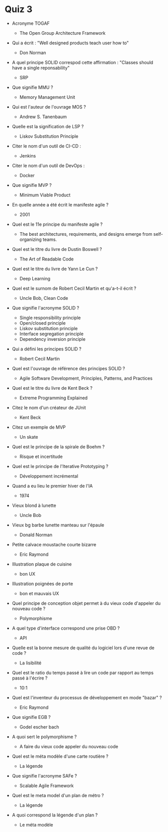 # Quiz 3

- Acronyme TOGAF
	- The Open Group Architecture Framework
- Qui a écrit : "Well designed products teach user how to"
	- Don Norman
- A quel principe SOLID correspod cette affirmation : "Classes should have a single reponsability"
	- SRP
- Que signifie MMU ?
	- Memory Management Unit
- Qui est l'auteur de l'ouvrage MOS ?
	- Andrew S. Tanenbaum

- Quelle est la signification de LSP ?
	- Liskov Substitution Principle
- Citer le nom d'un outil de CI-CD :
	- Jenkins
- Citer le nom d'un outil de DevOps :
	- Docker
- Que signifie MVP ?
	- Minimum Viable Product
- En quelle année a été écrit le manifeste agile ?
	- 2001
- Quel est le 11e principe du manifeste agile ?
	- The best architectures, requirements, and designs emerge from self-organizing teams.
- Quel est le titre du livre de Dustin Boswell ?
	- The Art of Readable Code
- Quel est le titre du livre de Yann Le Cun ?
	- Deep Learning
- Quel est le surnom de Robert Cecil Martin et qu'a-t-il écrit ?
	- Uncle Bob, Clean Code

- Que signifie l'acronyme SOLID ?
	- Single responsibility principle
	- Open/closed principle
	- Liskov substitution principle
	- Interface segregation principle
	- Dependency inversion principle
- Qui a défini les principes SOLID ?
	- Robert Cecil Martin
- Quel est l'ouvrage de référence des principes SOLID ?
	- Agile Software Development, Principles, Patterns, and Practices
- Quel est le titre du livre de Kent Beck ?
	- Extreme Programming Explained
- Citez le nom d'un créateur de JUnit
	- Kent Beck
- Citez un exemple de MVP
	- Un skate
- Quel est le principe de la spirale de Boehm ?
	- Risque et incertitude
- Quel est le principe de l'Iterative Prototyping ?
	- Développement incrémental
- Quand a eu lieu le premier hiver de l'IA
	- 1974

- Vieux blond à lunette
	- Uncle Bob
- Vieux bg barbe lunette manteau sur l'épaule
	- Donald Norman
- Petite calvace moustache courte bizarre
	- Eric Raymond

- Illustration plaque de cuisine 
	- bon UX
- Illustration poignées de porte
	- bon et mauvais UX

- Quel principe de conception objet permet à du vieux code d'appeler du nouveau code ?
	- Polymorphisme
- A quel type d'interface correspond une prise OBD ?
	- API
- Quelle est la bonne mesure de qualité du logiciel lors d'une revue de code ?
	- La lisibilité
- Quel est le ratio du temps passé à lire un code par rapport au temps passé à l'écrire ?
	- 10:1
- Quel est l'inventeur du processus de développement en mode "bazar" ?
	- Eric Raymond
- Que signifie EGB ?
	- Godel escher bach

- A quoi sert le polymorphisme ?
	- A faire du vieux code appeler du nouveau code
- Quel est le méta modèle d'une carte routière ?
	- La légende
- Que signifie l'acronyme SAFe ?
	- Scalable Agile Framework
- Quel est le meta model d'un plan de métro ?
	- La légende
- A quoi correspond la légende d'un plan ?
	- Le méta modèle